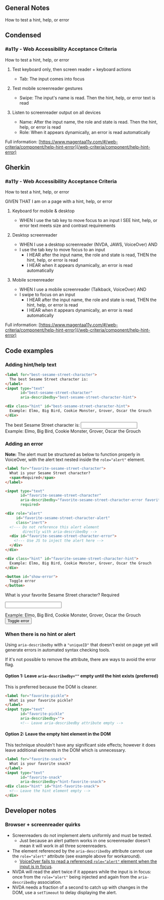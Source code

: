 ## General Notes

How to test a hint, help, or error

## Condensed

### #a11y - Web Accessibility Acceptance Criteria

How to test a hint, help, or error

1. Test keyboard only, then screen reader + keyboard actions

   - Tab: The input comes into focus

2. Test mobile screenreader gestures

   - Swipe: The input's name is read. Then the hint, help, or error text is read

3. Listen to screenreader output on all devices

   - Name: After the input name, the role and state is read. Then the hint, help, or error is read
   - Role: When it appears dynamically, an error is read automatically

Full information: [https://www.magentaa11y.com/#/web-criteria/component/help-hint-error](/web-criteria/component/help-hint-error)

## Gherkin

### #a11y - Web Accessibility Acceptance Criteria

How to test a hint, help, or error

GIVEN THAT I am on a page with a hint, help, or error

1. Keyboard for mobile & desktop

   - WHEN I use the tab key to move focus to an input I SEE hint, help, or error text meets size and contrast requirements

2. Desktop screenreader

   - WHEN I use a desktop screenreader (NVDA, JAWS, VoiceOver) AND 
   - I use the tab key to move focus to an input
      - I HEAR after the input name, the role and state is read, THEN the hint, help, or error is read
      - I HEAR when it appears dynamically, an error is read automatically

3. Mobile screenreader

   - WHEN I use a mobile screenreader (Talkback, VoiceOver) AND
   - I swipe to focus on an input
      - I HEAR after the input name, the role and state is read, THEN the hint, help, or error is read
      - I HEAR when it appears dynamically, an error is read automatically

Full information: [https://www.magentaa11y.com/#/web-criteria/component/help-hint-error](/web-criteria/component/help-hint-error)

## Code examples

### Adding hint/help text

```html
<label for="best-sesame-street-character">
  The best Sesame Street character is:
</label>
<input type="text" 
       id="best-sesame-street-character" 
       aria-describedby="best-sesame-street-character-hint">

<div class="hint" id="best-sesame-street-character-hint">
  Example: Elmo, Big Bird, Cookie Monster, Grover, Oscar the Grouch
</div>
```

<example>
<label for="best-sesame-street-character">
  The best Sesame Street character is:
</label>
<input type="text" 
       id="best-sesame-street-character" 
       aria-describedby="best-sesame-street-character-hint">

<div class="hint" id="best-sesame-street-character-hint">
  Example: Elmo, Big Bird, Cookie Monster, Grover, Oscar the Grouch
</div>
</example>

### Adding an error

**Note:** The alert must be structured as below to function properly in VoiceOver, with the alert text nested inside the `role="alert"` element.

```html
<label for="favorite-sesame-street-character">
  What is your Sesame Street character?
  <span>Required</span>
</label>

<input type="text"
       id="favorite-sesame-street-character"
       aria-describedby="favorite-sesame-street-character-error favorite-sesame-street-character-hint"
       required>

<div role="alert" 
     id="favorite-sesame-street-character-alert" 
     class="inert">
  <!--- Do not reference this alert element
        directly with aria-describedby -->
  <div id="favorite-sesame-street-character-error">
    <!--- Use JS to inject the alert here -->
  </div>     
</div>

<div class="hint" id="favorite-sesame-street-character-hint">
  Example: Elmo, Big Bird, Cookie Monster, Grover, Oscar the Grouch
</div>

<button id="show-error">
  Toggle error
</button>
```

<example>
<label for="favorite-sesame-street-character">
  What is your favorite Sesame Street character?
  <span>Required</span>
</label>

<input type="text"
       id="favorite-sesame-street-character"
       aria-describedby="favorite-sesame-street-character-error favorite-sesame-street-character-hint"
       required>

<div role="alert" 
     id="favorite-sesame-street-character-alert" 
     class="inert">
  <!--- Do not reference this alert element
        directly with aria-describedby -->
  <div id="hint-help-error-alert"><!--- Use JS to inject the alert here --></div>     
</div>

<div class="hint" id="favorite-sesame-street-character-hint">
  Example: Elmo, Big Bird, Cookie Monster, Grover, Oscar the Grouch
</div>

<button id="show-error" data-fn="hintHelpErrorAlertDemo" class="Magentaa11y-button Magentaa11y-button--primary">
  Toggle error
</button>
</example>

### When there is no hint or alert

Using `aria-describedby` with a `"uniqueID"` that doesn't exist on page yet will generate errors in automated syntax checking tools. 

If it's not possible to remove the attribute, there are ways to avoid the error flag.

#### Option 1: Leave `aria-describedby=""` empty until the hint exists (preferred)

This is preferred because the DOM is cleaner.

```html 
<label for="favorite-pickle">
  What is your favorite pickle?
</label>
<input type="text"
       id="favorite-pickle"
       aria-describedby="">
       <!-- Leave aria-describedby attribute empty -->
```

#### Option 2: Leave the empty hint element in the DOM

This technique shouldn't have any significant side effects; however it does leave additional elements in the DOM which is unnecessary.

```html
<label for="favorite-snack">
  What is your favorite snack?
</label>
<input type="text"
       id="favorite-snack"
       aria-describedby="hint-favorite-snack">
<div class="hint" id="hint-favorite-snack">
  <!-- Leave the hint element empty -->
</div>
```

## Developer notes

### Browser + screenreader quirks

   - Screenreaders do not implement alerts uniformly and must be tested.
      - Just because an alert pattern works in one screenreader doesn't mean it will work in all three screenreaders.
   - The element referenced by the `aria-describedby` attribute cannot use the `role="alert"` attribute (see example above for workaround). 
      - [VoiceOver fails to read a referenced `role="alert"` element when the input is in focus](https://a11ysupport.io/tests/tech__aria__aria-describedby-with-role-alert).
   - NVDA will read the alert twice if it appears while the input is in focus: once from the `role="alert"` being injected and again from the `aria-describedby` association.
   - NVDA needs a fraction of a second to catch up with changes in the DOM, use a `setTimeout` to delay displaying the alert.
